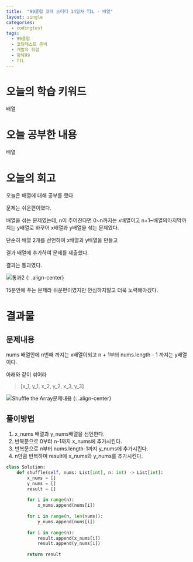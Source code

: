 ```yaml
---
title:  "99클럽 코테 스터디 14일차 TIL - 배열"
layout: single
categories:
  - codingtest
tags:
  - 99클럽
  - 코딩테스트 준비
  - 개발자 취업
  - 항해99
  - TIL
---
```


# 오늘의 학습 키워드 
배열

# 오늘 공부한 내용
배열


# 오늘의 회고
오늘은 배열에 대해 공부를 했다.

문제는 쉬운편이였다.

배열을 섞는 문제였는데, n이 주어진다면 0~n까지는 x배열이고 n+1~배열의마지막까지는 y배열로 바꾸어 x배열과 y배열을 섞는 문제였다.

단순히 배열 2개를 선언하여 x배열과 y배열을 만들고

결과 배열에 추가하여 문제를 제출했다.

결과는 통과였다.

![통과2](https://github.com/kimhyunso/kimhyunso.github.io/assets/87798982/0fb849b3-4249-4ee6-9235-0b1049b8b0d8)
{: .align-center}

15분안에 푸는 문제라 쉬운편이였지만 안심하지말고 더욱 노력해야겠다.


# 결과물
## 문제내용

nums 배열안에 n번째 까지는 x배열이되고 n + 1부터 nums.length - 1 까지는 y배열이다.

아래와 같이 섞어라

> [x_1, y_1, x_2, y_2, x_3, y_3]

![Shuffle the Array문제내용](https://github.com/kimhyunso/kimhyunso.github.io/assets/87798982/62aeeb92-475e-4840-ac15-9162e9c8cb2d)
{: .align-center}

## 풀이방법
1. x_nums 배열과 y_nums배열을 선언한다.
2. 반복문으로 0부터 n-1까지 x_nums에 추가시킨다.
3. 반복문으로 n부터 nums.length-1까지 y_nums에 추가시킨다.
4. n만큼 반복하며 result에 x_nums와 y_nums를 추가시킨다.

```python
class Solution:
    def shuffle(self, nums: List[int], n: int) -> List[int]:
        x_nums = []
        y_nums = []
        result = []
        
        for i in range(n):
            x_nums.append(nums[i])
        
        for i in range(n, len(nums)):
            y_nums.append(nums[i])
            
        for i in range(n):
            result.append(x_nums[i])
            result.append(y_nums[i])
        
        return result
```



